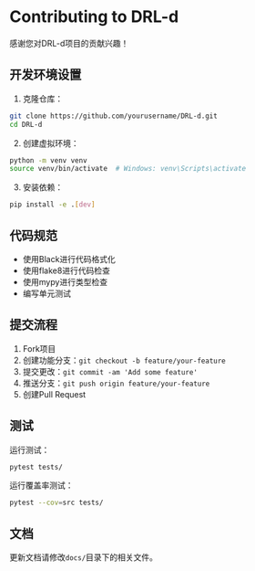 # Contributing to DRL-d

感谢您对DRL-d项目的贡献兴趣！

## 开发环境设置

1. 克隆仓库：
```bash
git clone https://github.com/yourusername/DRL-d.git
cd DRL-d
```

2. 创建虚拟环境：
```bash
python -m venv venv
source venv/bin/activate  # Windows: venv\Scripts\activate
```

3. 安装依赖：
```bash
pip install -e .[dev]
```

## 代码规范

- 使用Black进行代码格式化
- 使用flake8进行代码检查
- 使用mypy进行类型检查
- 编写单元测试

## 提交流程

1. Fork项目
2. 创建功能分支：`git checkout -b feature/your-feature`
3. 提交更改：`git commit -am 'Add some feature'`
4. 推送分支：`git push origin feature/your-feature`
5. 创建Pull Request

## 测试

运行测试：
```bash
pytest tests/
```

运行覆盖率测试：
```bash
pytest --cov=src tests/
```

## 文档

更新文档请修改`docs/`目录下的相关文件。